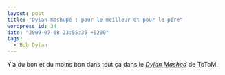 ```yaml
---
layout: post
title: "Dylan mashupé : pour le meilleur et pour le pire"
wordpress_id: 34
date: "2009-07-08 23:55:36 +0200"
tags:
  - Bob Dylan
---
```


Y’a du bon et du moins bon dans tout ça dans le [_Dylan Mashed_][1] de ToToM.

[1]: https://totom.eu/2009/06/19/dylan-mashed/
